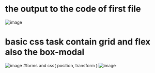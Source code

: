 # the output to the code of first file
![image](https://github.com/maheedhar343/web_basics/assets/153420312/b31d1616-3c57-4bd0-b8a7-b8a7be350dc8)
# basic css task contain grid and flex also the box-modal
![image](https://github.com/maheedhar343/web_basics/assets/153420312/1dadc46a-eafe-4c0e-83ae-d1299bfa954e)
#forms and css( position, transform )
![image](https://github.com/maheedhar343/web_basics/assets/153420312/b9c2698b-7c8f-48de-8aea-1991e22f7539)
